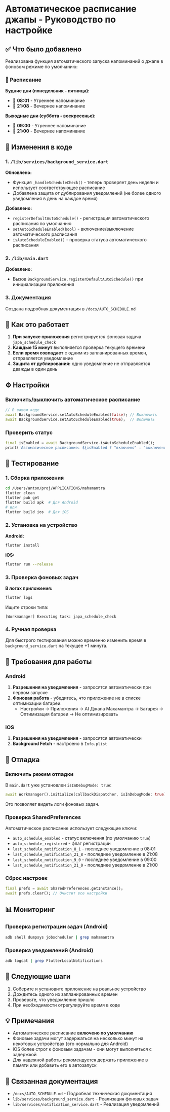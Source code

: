 # Автоматическое расписание джапы - Руководство по настройке

## ✅ Что было добавлено

Реализована функция автоматического запуска напоминаний о джапе в фоновом режиме по умолчанию:

### 📅 Расписание

**Будние дни (понедельник - пятница):**
- 🌅 **08:01** - Утреннее напоминание
- 🌙 **21:08** - Вечернее напоминание

**Выходные дни (суббота - воскресенье):**
- 🌅 **09:00** - Утреннее напоминание
- 🌙 **21:00** - Вечернее напоминание

## 📝 Изменения в коде

### 1. `/lib/services/background_service.dart`

**Обновлено:**
- Функция `_handleScheduleCheck()` - теперь проверяет день недели и использует соответствующее расписание
- Добавлена защита от дублирования уведомлений (не более одного уведомления в день на каждое время)

**Добавлено:**
- `registerDefaultAutoSchedule()` - регистрация автоматического расписания по умолчанию
- `setAutoScheduleEnabled(bool)` - включение/выключение автоматического расписания
- `isAutoScheduleEnabled()` - проверка статуса автоматического расписания

### 2. `/lib/main.dart`

**Добавлено:**
- Вызов `BackgroundService.registerDefaultAutoSchedule()` при инициализации приложения

### 3. Документация

Создана подробная документация в `/docs/AUTO_SCHEDULE.md`

## 🚀 Как это работает

1. **При запуске приложения** регистрируется фоновая задача `japa_schedule_check`
2. **Каждые 15 минут** выполняется проверка текущего времени
3. **Если время совпадает** с одним из запланированных времен, отправляется уведомление
4. **Защита от дублирования:** одно уведомление не отправляется дважды в один день

## ⚙️ Настройки

### Включить/выключить автоматическое расписание

```dart
// В вашем коде
await BackgroundService.setAutoScheduleEnabled(false); // Выключить
await BackgroundService.setAutoScheduleEnabled(true);  // Включить
```

### Проверить статус

```dart
final isEnabled = await BackgroundService.isAutoScheduleEnabled();
print('Автоматическое расписание: ${isEnabled ? "включено" : "выключено"}');
```

## 📱 Тестирование

### 1. Сборка приложения

```bash
cd /Users/anton/proj/APPLICATIONS/mahamantra
flutter clean
flutter pub get
flutter build apk  # Для Android
# или
flutter build ios  # Для iOS
```

### 2. Установка на устройство

**Android:**
```bash
flutter install
```

**iOS:**
```bash
flutter run --release
```

### 3. Проверка фоновых задач

**В логах приложения:**
```bash
flutter logs
```

Ищите строки типа:
```
[Workmanager] Executing task: japa_schedule_check
```

### 4. Ручная проверка

Для быстрого тестирования можно временно изменить время в `background_service.dart` на текущее +1 минута.

## 🔔 Требования для работы

### Android

1. **Разрешения на уведомления** - запросятся автоматически при первом запуске
2. **Фоновая работа** - убедитесь, что приложение не в списке оптимизации батареи:
   - Настройки → Приложения → AI Джапа Махамантра → Батарея → Оптимизация батареи → Не оптимизировать

### iOS

1. **Разрешения на уведомления** - запросятся автоматически
2. **Background Fetch** - настроено в `Info.plist`

## 🐛 Отладка

### Включить режим отладки

В `main.dart` уже установлен `isInDebugMode: true`:

```dart
await Workmanager().initialize(callbackDispatcher, isInDebugMode: true);
```

Это позволяет видеть логи фоновых задач.

### Проверка SharedPreferences

Автоматическое расписание использует следующие ключи:
- `auto_schedule_enabled` - статус включения (по умолчанию `true`)
- `auto_schedule_registered` - флаг регистрации
- `last_schedule_notification_8_1` - последнее уведомление в 08:01
- `last_schedule_notification_21_8` - последнее уведомление в 21:08
- `last_schedule_notification_9_0` - последнее уведомление в 09:00
- `last_schedule_notification_21_0` - последнее уведомление в 21:00

### Сброс настроек

```dart
final prefs = await SharedPreferences.getInstance();
await prefs.clear(); // Очистит все настройки
```

## 📊 Мониторинг

### Проверка регистрации задач (Android)

```bash
adb shell dumpsys jobscheduler | grep mahamantra
```

### Проверка уведомлений (Android)

```bash
adb logcat | grep FlutterLocalNotifications
```

## 🎯 Следующие шаги

1. Соберите и установите приложение на реальное устройство
2. Дождитесь одного из запланированных времен
3. Проверьте, что уведомление пришло
4. При необходимости отрегулируйте время в коде

## 💡 Примечания

- Автоматическое расписание **включено по умолчанию**
- Фоновые задачи могут задержаться на несколько минут на некоторых устройствах (это нормально для Android)
- iOS более строг к фоновым задачам - они могут выполняться с задержкой
- Для надежной работы рекомендуется держать приложение в памяти или добавить его в автозапуск

## 🔗 Связанная документация

- `/docs/AUTO_SCHEDULE.md` - Подробная техническая документация
- `lib/services/background_service.dart` - Реализация фоновых задач
- `lib/services/notification_service.dart` - Реализация уведомлений

